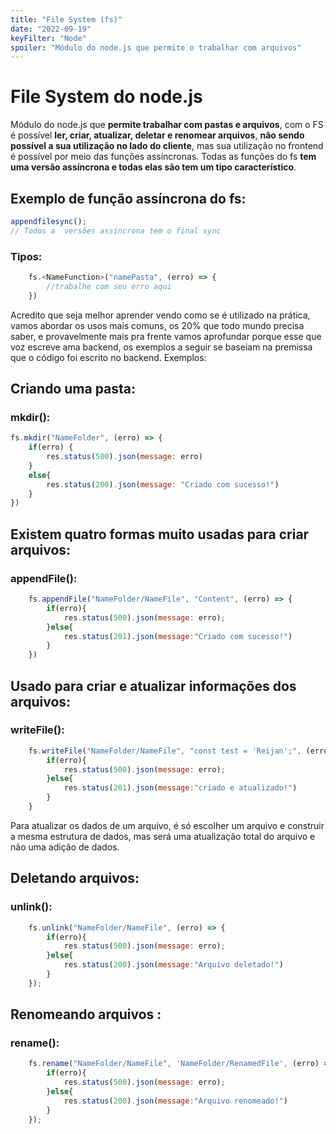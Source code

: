 ```yaml
---
title: "File System (fs)"
date: "2022-09-19"
keyFilter: "Node"
spoiler: "Módulo do node.js que permite o trabalhar com arquivos"
---
```


# File System do node.js

Módulo do node.js que **permite trabalhar com pastas e arquivos**, com o FS é possível **ler, criar, atualizar, deletar e renomear arquivos**, **não sendo possível a sua utilização no lado do cliente**, mas sua utilização no frontend é possível por meio das funções assíncronas. Todas as funções do fs **tem uma versão assíncrona e todas elas são tem um tipo característico**.

## Exemplo de função assíncrona do fs:

```javascript
appendfilesync();
// Todos a  versões assíncrona tem o final sync
```

### Tipos:

```javascript
    fs.<NameFunction>("namePasta", (erro) => {
        //trabalhe com seu erro aqui
    })
```

Acredito que seja melhor aprender vendo como se é utilizado na prática, vamos abordar os usos mais comuns, os 20% que todo mundo precisa saber, e provavelmente mais pra frente vamos aprofundar porque esse que voz escreve ama backend, os exemplos a seguir se baseiam na premissa que o código foi escrito no backend. Exemplos:

## Criando uma pasta:

### **mkdir():**

```javascript
fs.mkdir("NameFolder", (erro) => {
    if(erro) {
        res.status(500).json(message: erro)
    }
    else{
        res.status(200).json(message: "Criado com sucesso!")
    }
})
```

## Existem quatro formas muito usadas para criar arquivos:

### **appendFile():**

```javascript
    fs.appendFile("NameFolder/NameFile", "Content", (erro) => {
        if(erro){
            res.status(500).json(message: erro);
        }else{
            res.status(201).json(message:"Criado com sucesso!")
        }
    })
```

## Usado para criar e atualizar informações dos arquivos:

### **writeFile():**

```javascript
    fs.writeFile("NameFolder/NameFile", "const test = 'Reijan';", (erro) => {
        if(erro){
            res.status(500).json(message: erro);
        }else{
            res.status(201).json(message:"criado e atualizado!")
        }
    }
```

Para atualizar os dados de um arquivo, é só escolher um arquivo e construir a mesma estrutura de dados, mas será uma atualização total do arquivo e não uma adição de dados.

## Deletando arquivos:

### **unlink():**

```javascript
    fs.unlink("NameFolder/NameFile", (erro) => {
        if(erro){
            res.status(500).json(message: erro);
        }else{
            res.status(200).json(message:"Arquivo deletado!")
        }
    });
```

## Renomeando arquivos :

### **rename():**

```javascript
    fs.rename("NameFolder/NameFile", 'NameFolder/RenamedFile', (erro) => {
        if(erro){
            res.status(500).json(message: erro);
        }else{
            res.status(200).json(message:"Arquivo renomeado!")
        }
    });
```
